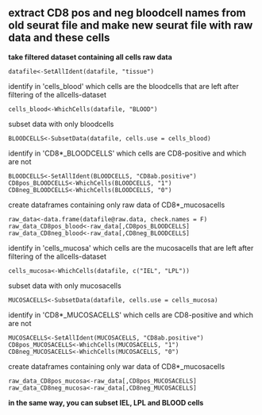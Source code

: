**extract CD8 pos and neg bloodcell names from old seurat file and make new seurat file with raw data and these cells**
---

**take filtered dataset containing all cells raw data**
```
datafile<-SetAllIdent(datafile, "tissue")
```
identify in 'cells_blood' which cells are the bloodcells that are left after filtering of the allcells-dataset
```
cells_blood<-WhichCells(datafile, "BLOOD")
```
subset data with only bloodcells
```
BLOODCELLS<-SubsetData(datafile, cells.use = cells_blood)
```
identify in 'CD8*_BLOODCELLS' which cells are CD8-positive and which are not
```
BLOODCELLS<-SetAllIdent(BLOODCELLS, "CD8ab.positive")
CD8pos_BLOODCELLS<-WhichCells(BLOODCELLS, "1")
CD8neg_BLOODCELLS<-WhichCells(BLOODCELLS, "0")
```
create dataframes containing only raw data of CD8*_mucosacells
```
raw_data<-data.frame(datafile@raw.data, check.names = F)
raw_data_CD8pos_blood<-raw_data[,CD8pos_BLOODCELLS]
raw_data_CD8neg_blood<-raw_data[,CD8neg_BLOODCELLS]
```

identify in 'cells_mucosa' which cells are the mucosacells that are left after filtering of the allcells-dataset
```
cells_mucosa<-WhichCells(datafile, c("IEL", "LPL"))
```
subset data with only mucosacells
```
MUCOSACELLS<-SubsetData(datafile, cells.use = cells_mucosa)
```
identify in 'CD8*_MUCOSACELLS' which cells are CD8-positive and which are not
```
MUCOSACELLS<-SetAllIdent(MUCOSACELLS, "CD8ab.positive")
CD8pos_MUCOSACELLS<-WhichCells(MUCOSACELLS, "1")
CD8neg_MUCOSACELLS<-WhichCells(MUCOSACELLS, "0")
```
create dataframes containing only war data of CD8*_mucosacells
```
raw_data_CD8pos_mucosa<-raw_data[,CD8pos_MUCOSACELLS]
raw_data_CD8neg_mucosa<-raw_data[,CD8neg_MUCOSACELLS]
```

**in the same way, you can subset IEL, LPL and BLOOD cells**
